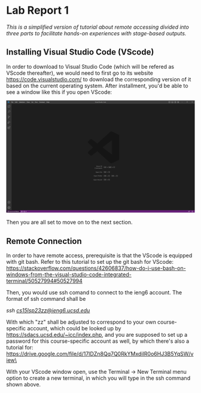 # Lab Report 1

*This is a simplified version of tutorial about remote accessing divided into three parts to facilitate hands-on experiences with stage-based outputs.*

## Installing Visual Studio Code (VScode)

In order to download to Visual Studio Code (which will be refered as VScode thereafter), we would need to first go to its website https://code.visualstudio.com/ to download the corresponding version of it based on the current operating system. After installment, you'd be able to see a window like this if you open VScode:

![Image](VSCode.png)

Then you are all set to move on to the next section.

## Remote Connection

In order to have remote access, prerequisite is that the VScode is equipped with git bash. Refer to this tutorial to set up the git bash for VScode: https://stackoverflow.com/questions/42606837/how-do-i-use-bash-on-windows-from-the-visual-studio-code-integrated-terminal/50527994#50527994

Then, you would use ssh comand to connect to the ieng6 account. The format of ssh command shall be 

*ssh cs15lsp23zz@ieng6.ucsd.edu*

With which "zz" shall be adjusted to correspond to your own course-specific account, which could be looked up by https://sdacs.ucsd.edu/~icc/index.php, and you are supposed to set up a password for this course-specific account as well, by which there's also a tutorial for: https://drive.google.com/file/d/17IDZn8Qq7Q0RkYMxdiIR0o6HJ3B5YqSW/view\

With your VScode window open, use the Terminal → New Terminal menu option to create a new terminal, in which you will type in the ssh command shown above.
